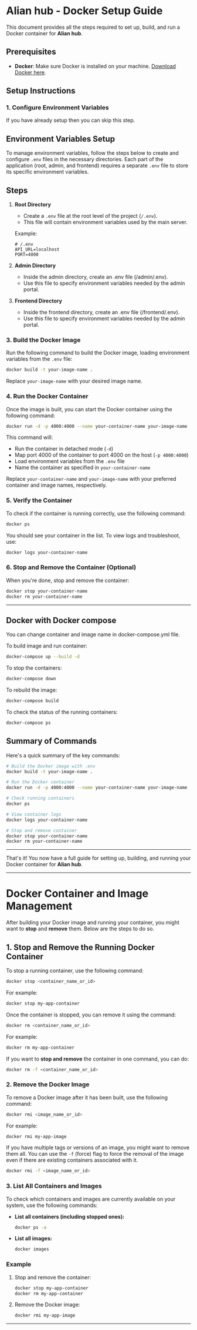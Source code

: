 
# Alian hub - Docker Setup Guide

This document provides all the steps required to set up, build, and run a Docker container for **Alian hub**.

## Prerequisites

- **Docker**: Make sure Docker is installed on your machine. [Download Docker here](https://docs.docker.com/get-docker/).

## Setup Instructions

### 1. Configure Environment Variables

If you have already setup then you can skip this step.

## Environment Variables Setup

To manage environment variables, follow the steps below to create and configure `.env` files in the necessary directories. Each part of the application (root, admin, and frontend) requires a separate `.env` file to store its specific environment variables.

## Steps

1. **Root Directory**  
   - Create a `.env` file at the root level of the project (`/.env`).
   - This file will contain environment variables used by the main server.

   Example:
   ```plaintext
   # /.env
   API_URL=localhost
   PORT=4000

2. **Admin Directory**
   - Inside the admin directory, create an .env file (/admin/.env).
   - Use this file to specify environment variables needed by the admin portal.

3. **Frontend Directory**
   - Inside the frontend directory, create an .env file (/frontend/.env).
   - Use this file to specify environment variables needed by the admin portal.

### 3. Build the Docker Image

Run the following command to build the Docker image, loading environment variables from the `.env` file:

```bash
docker build -t your-image-name .
```

Replace `your-image-name` with your desired image name.

### 4. Run the Docker Container

Once the image is built, you can start the Docker container using the following command:

```bash
docker run -d -p 4000:4000 --name your-container-name your-image-name
```

This command will:

- Run the container in detached mode (`-d`)
- Map port 4000 of the container to port 4000 on the host (`-p 4000:4000`)
- Load environment variables from the `.env` file
- Name the container as specified in `your-container-name`

Replace `your-container-name` and `your-image-name` with your preferred container and image names, respectively.

### 5. Verify the Container

To check if the container is running correctly, use the following command:

```bash
docker ps
```

You should see your container in the list. To view logs and troubleshoot, use:

```bash
docker logs your-container-name
```

### 6. Stop and Remove the Container (Optional)

When you're done, stop and remove the container:

```bash
docker stop your-container-name
docker rm your-container-name
```
---

## Docker with Docker compose
You can change container and image name in docker-compose.yml file.

To build image and run container:
```bash
docker-compose up --build -d
```

To stop the containers:
```bash
docker-compose down
```

To rebuild the image:
```bash
docker-compose build
```

To check the status of the running containers:
```bash
docker-compose ps
```

## Summary of Commands

Here's a quick summary of the key commands:

```bash
# Build the Docker image with .env
docker build -t your-image-name .

# Run the Docker container
docker run -d -p 4000:4000 --name your-container-name your-image-name

# Check running containers
docker ps

# View container logs
docker logs your-container-name

# Stop and remove container
docker stop your-container-name
docker rm your-container-name
```

---

That's it! You now have a full guide for setting up, building, and running your Docker container for **Alian hub**.

---

# Docker Container and Image Management

After building your Docker image and running your container, you might want to **stop** and **remove** them. Below are the steps to do so.

## 1. **Stop and Remove the Running Docker Container**

To stop a running container, use the following command:

```bash
docker stop <container_name_or_id>
```

For example:
```bash
docker stop my-app-container
```

Once the container is stopped, you can remove it using the command:

```bash
docker rm <container_name_or_id>
```

For example:
```bash
docker rm my-app-container
```

If you want to **stop and remove** the container in one command, you can do:

```bash
docker rm -f <container_name_or_id>
```

### 2. **Remove the Docker Image**

To remove a Docker image after it has been built, use the following command:

```bash
docker rmi <image_name_or_id>
```

For example:
```bash
docker rmi my-app-image
```

If you have multiple tags or versions of an image, you might want to remove them all. You can use the `-f` (force) flag to force the removal of the image even if there are existing containers associated with it.

```bash
docker rmi -f <image_name_or_id>
```

### 3. **List All Containers and Images**

To check which containers and images are currently available on your system, use the following commands:

- **List all containers (including stopped ones):**
  ```bash
  docker ps -a
  ```

- **List all images:**
  ```bash
  docker images
  ```

### Example

1. Stop and remove the container:
   ```bash
   docker stop my-app-container
   docker rm my-app-container
   ```

2. Remove the Docker image:
   ```bash
   docker rmi my-app-image
   ```

---

